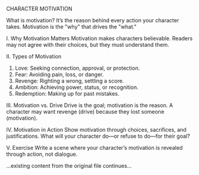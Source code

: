 CHARACTER MOTIVATION

What is motivation? It’s the reason behind every action your character takes. Motivation is the "why" that drives the "what."

I. Why Motivation Matters
Motivation makes characters believable. Readers may not agree with their choices, but they must understand them.

II. Types of Motivation
1. Love: Seeking connection, approval, or protection.
2. Fear: Avoiding pain, loss, or danger.
3. Revenge: Righting a wrong, settling a score.
4. Ambition: Achieving power, status, or recognition.
5. Redemption: Making up for past mistakes.

III. Motivation vs. Drive
Drive is the goal; motivation is the reason. A character may want revenge (drive) because they lost someone (motivation).

IV. Motivation in Action
Show motivation through choices, sacrifices, and justifications. What will your character do—or refuse to do—for their goal?

V. Exercise
Write a scene where your character’s motivation is revealed through action, not dialogue.

...existing content from the original file continues...
